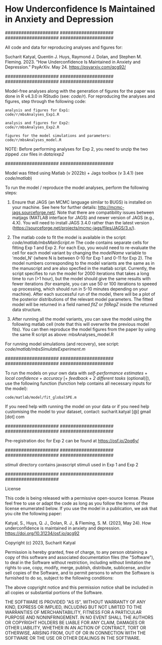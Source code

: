 # How Underconfidence Is Maintained in Anxiety and Depression

 
  #################### #################### #################### 
####################

All code and data for reproducing analyses and figures for:

Sucharit Katyal, Quentin J. Huys, Raymond J. Dolan, and Stephen M. Fleming. 2023. “How Underconfidence Is Maintained in Anxiety and Depression.” PsyArXiv. May 24. 
https://psyarxiv.com/qcg92/


 
  #################### #################### #################### 
####################

Model-free analyses along with the generation of figures for the paper was done in R v4.3.0 in RStudio
(see: _code/r_). For reproducing the analyses and figures, step through the following code:

    analysis and figures for Exp1:                    code/r/mbsAnalyses_Exp1.R
    
    analysis and figures for Exp2:                    code/r/mbsAnalyses_Exp2.R
    
    figures for the model simulations and parameters: code/r/mbsAnalyses_model.R

NOTE: Before performing analyses for Exp 2, you need to unzip the two zipped .csv files in _data/exp2_

  #################### ####################

Model was fitted using Matlab (v 2022b) + Jags toolbox (v 3.4.1) (see _code/matlab_)

To run the model / reproduce the model analyses, perform the following steps:

1) Ensure that JAGS (an MCMC language similar to BUGS) is installed on your machine. See here for further details: http://mcmc-jags.sourceforge.net/. Note that there are compatibility issues between matjags (MATLAB interface for JAGS) and newer version of JAGS (e.g., 4.X). You will need to install JAGS 3.4.0 rather than the latest version (https://sourceforge.net/projects/mcmc-jags/files/JAGS/3.x/).

2) The matlab code to fit the model is available in the script:  _code/matlab/mbsMainScript.m_ 
The code contains separate cells for fitting Exp 1 and Exp 2. For each Exp, you would need to re-evaluate the cell for each model variant by changing the _modelName_ variable to 'model_N' (where N is between 0-10 for Exp 1 and 0-11 for Exp 2). The model numbers corresponding to the model variants are the same as in the manuscript and are also specfied in the matlab script. Currently, the script specifies to run the model for 2000 iterations that takes a long time to run (>1 hour), but the model should give the same results with fewer iterations (for example, you can use 50 or 100 iterations to speeed up processing, which should run in 5-10 minutes depending on your machine). After each successful run of the model, there will be a plot of the posterior distributions of the relevant model parameters. The fitted model will be returned in a field named _fitZ_ or _fitRegZ_ inside the returned data structure.

3) After running all the model variants, you can save the model using the following matlab cell (note that this will overwrite the previous model fits). You can then reproduce the model figures from the paper by using the same R script as above: mbsAnalyses_model.R
   

For running model simulations (and recovery), see script: _code/matlab/mbsSimulateExperiment.m_

  #################### #################### #################### 
####################

To run the models on your own data with _self-performance estimates_ + _local confidence_ + _accuracy_ [+ _feedback_ + _2 different tasks_ (optional)]), use the following function (function help contains all necessary inputs for the model):

    code/matlab/model/fit_globalSPE.m

If you need help with running the model on your data or if you need help customising the model to your dataset, contact: sucharit.katyal [@] gmail [dot] com

  #################### #################### #################### 
####################

Pre-registration doc for Exp 2 can be found at 
https://osf.io/2pq6y/


  #################### #################### #################### 
####################

_stimuli_ directory contains javascript stimuli used in Exp 1 and Exp 2

  #################### #################### #################### 
  
  License

This code is being released with a permissive open-source license. Please feel free to use or adapt the code as long as you follow the terms of the license enumerated below. If you use the model in a publication, we ask that you cite the following paper:

Katyal, S., Huys, Q. J., Dolan, R. J., & Fleming, S. M. (2023, May 24). How underconfidence is maintained in anxiety and depression. https://doi.org/10.31234/osf.io/qcg92

Copyright (c) 2023, Sucharit Katyal

Permission is hereby granted, free of charge, to any person obtaining a copy of this software and associated documentation files (the "Software"), to deal in the Software without restriction, including without limitation the rights to use, copy, modify, merge, publish, distribute, sublicense, and/or sell copies of the Software, and to permit persons to whom the Software is furnished to do so, subject to the following conditions:

The above copyright notice and this permission notice shall be included in all copies or substantial portions of the Software.

THE SOFTWARE IS PROVIDED "AS IS", WITHOUT WARRANTY OF ANY KIND, EXPRESS OR IMPLIED, INCLUDING BUT NOT LIMITED TO THE WARRANTIES OF MERCHANTABILITY, FITNESS FOR A PARTICULAR PURPOSE AND NONINFRINGEMENT. IN NO EVENT SHALL THE AUTHORS OR COPYRIGHT HOLDERS BE LIABLE FOR ANY CLAIM, DAMAGES OR OTHER LIABILITY, WHETHER IN AN ACTION OF CONTRACT, TORT OR OTHERWISE, ARISING FROM, OUT OF OR IN CONNECTION WITH THE SOFTWARE OR THE USE OR OTHER DEALINGS IN THE SOFTWARE.

